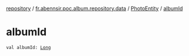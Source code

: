 [repository](../../index.md) / [fr.abennsir.poc.album.repository.data](../index.md) / [PhotoEntity](index.md) / [albumId](./album-id.md)

# albumId

`val albumId: `[`Long`](https://kotlinlang.org/api/latest/jvm/stdlib/kotlin/-long/index.html)